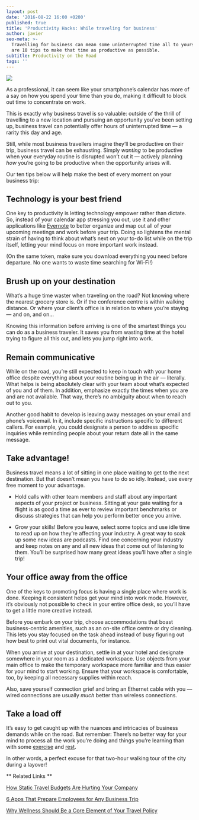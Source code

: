```yaml
---
layout: post
date: '2016-08-22 16:00 +0200'
published: true
title: 'Productivity Hacks: While traveling for business'
author: javier
seo-meta: >-
  Travelling for business can mean some uninterrupted time all to yourself. Here
  are 10 tips to make that time as productive as possible.
subtitle: Productivity on the Road
tags: ''
---
```

![]({{site.baseurl}}/blog-media/Business%20travel.png)

As a professional, it can seem like your smartphone’s calendar has more of a say on how you spend your time than you do, making it difficult to block out time to concentrate on work. 

This is exactly why business travel is so valuable: outside of the thrill of travelling to a new location and pursuing an opportunity you’ve been setting up, business travel can potentially offer hours of uninterrupted time — a rarity this day and age.

Still, while most business travellers imagine they’ll be productive on their trip, business travel can be exhausting. Simply _wanting_ to be productive when your everyday routine is disrupted won’t cut it — actively planning _how_ you’re going to be productive when the opportunity arises will. 

Our ten tips below will help make the best of every moment on your business trip: 

## Technology is your best friend ##

One key to productivity is letting technology empower rather than dictate. So, instead of your calendar app stressing you out, use it and other applications like [Evernote](https://evernote.com/) to better organize and map out all of your upcoming meetings and work before your trip. Doing so lightens the mental strain of having to think about what’s next on your to-do list while on the trip itself, letting your mind focus on more important work instead. 

(On the same token, make sure you download everything you need before departure. No one wants to waste time searching for Wi-Fi!)

## Brush up on your destination ##

What’s a huge time waster when traveling on the road? Not knowing where the nearest grocery store is. Or if the conference centre is within walking distance. Or where your client’s office is in relation to where you’re staying — and on, and on…

Knowing this information before arriving is one of the smartest things you can do as a business traveler. It saves you from wasting time at the hotel trying to figure all this out, and lets you jump right into work. 

## Remain communicative ##

While on the road, you’re still expected to keep in touch with your home office despite everything about your routine being up in the air — literally. What helps is being absolutely clear with your team about what’s expected of you and of them. In addition, emphasize exactly the times when you are and are not available. That way, there’s no ambiguity about when to reach out to you. 

Another good habit to develop is leaving away messages on your email and phone’s voicemail. In it, include specific instructions specific to different callers. For example, you could designate a person to address specific inquiries while reminding people about your return date all in the same message. 

## Take advantage! ##

Business travel means a lot of sitting in one place waiting to get to the next destination. But that doesn’t mean you have to do so idly. Instead, use every free moment to your advantage.

- Hold calls with other team members and staff about any important aspects of your project or business. Sitting at your gate waiting for a flight is as good a time as ever to review important benchmarks or discuss strategies that can help you perform better once you arrive. 

- Grow your skills! Before you leave, select some topics and use idle time to read up on how they’re affecting your industry. A great way to soak up some new ideas are podcasts. Find one concerning your industry and keep notes on any and all new ideas that come out of listening to them. You’ll be surprised how many great ideas you’ll have after a single trip!

## Your office away from the office ##

One of the keys to promoting focus is having a single place where work is done. Keeping it consistent helps get your mind into work mode. However, it’s obviously not possible to check in your entire office desk, so you’ll have to get a little more creative instead. 

Before you embark on your trip, choose accommodations that boast business-centric amenities, such as an on-site office centre or dry cleaning. This lets you stay focused on the task ahead instead of busy figuring out how best to print out vital documents, for instance. 

When you arrive at your destination, settle in at your hotel and designate somewhere in your room as a dedicated workspace. Use objects from your main office to make the temporary workspace more familiar and thus easier for your mind to start working. Ensure that your workspace is comfortable, too, by keeping all necessary supplies within reach. 

Also, save yourself connection grief and bring an Ethernet cable with you — wired connections are usually _much_ better than wireless connections. 

## Take a load off ##

It’s easy to get caught up with the nuances and intricacies of business demands while on the road. But remember: There’s no better way for your mind to process all the work you’re doing and things you’re learning than with some [exercise](https://www.sciencedaily.com/releases/2016/06/160616140717.htm) and [rest](https://www.sciencedaily.com/releases/2016/06/160616140717.htm). 

In other words, a perfect excuse for that two-hour walking tour of the city during a layover!



** Related Links **

[How Static Travel Budgets Are Hurting Your Company](http://travelperk.com/blog/how-static-travel-budgets-are-hurting-your-company/)

[6 Apps That Prepare Employees for Any Business Trip](http://travelperk.com/blog/6-apps-that-prepare-employees-for-any-business-trip-while-cutting-costs/)

[Why Wellness Should Be a Core Element of Your Travel Policy](http://travelperk.com/blog/why-wellness-should-be-a-core-element-of-your-travel-policy/)



<!-- Start of Leadin Embed -->
  <script type="text/javascript" src="//js.leadin.com/js/v1/2471398.js" id="LeadinEmbed-2471398" crossorigin="use-credentials" async defer></script>
<!-- End of Leadin Embed -->
